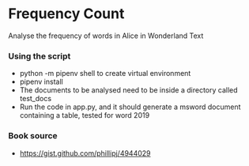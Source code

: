 # Frequency Count

Analyse the frequency of words in Alice in Wonderland Text

### Using the script
* python -m pipenv shell to create virtual environment
* pipenv install 
* The documents to be analysed need to be inside a directory called test_docs
* Run the code in app.py, and it should generate a msword document containing a table, tested for word 2019

### Book source 
* https://gist.github.com/phillipj/4944029
